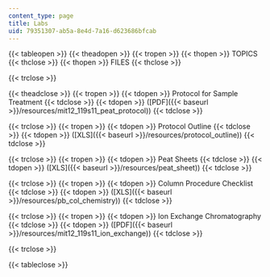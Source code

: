 ```yaml
---
content_type: page
title: Labs
uid: 79351307-ab5a-8e4d-7a16-d623686bfcab
---
```


{{< tableopen >}}
{{< theadopen >}}
{{< tropen >}}
{{< thopen >}}
TOPICS
{{< thclose >}}
{{< thopen >}}
FILES
{{< thclose >}}

{{< trclose >}}

{{< theadclose >}}
{{< tropen >}}
{{< tdopen >}}
Protocol for Sample Treatment
{{< tdclose >}}
{{< tdopen >}}
([PDF]({{< baseurl >}}/resources/mit12_119s11_peat_protocol))
{{< tdclose >}}

{{< trclose >}}
{{< tropen >}}
{{< tdopen >}}
Protocol Outline
{{< tdclose >}}
{{< tdopen >}}
([XLS]({{< baseurl >}}/resources/protocol_outline))
{{< tdclose >}}

{{< trclose >}}
{{< tropen >}}
{{< tdopen >}}
Peat Sheets
{{< tdclose >}}
{{< tdopen >}}
([XLS]({{< baseurl >}}/resources/peat_sheet))
{{< tdclose >}}

{{< trclose >}}
{{< tropen >}}
{{< tdopen >}}
Column Procedure Checklist
{{< tdclose >}}
{{< tdopen >}}
([XLS]({{< baseurl >}}/resources/pb_col_chemistry))
{{< tdclose >}}

{{< trclose >}}
{{< tropen >}}
{{< tdopen >}}
Ion Exchange Chromatography
{{< tdclose >}}
{{< tdopen >}}
([PDF]({{< baseurl >}}/resources/mit12_119s11_ion_exchange))
{{< tdclose >}}

{{< trclose >}}

{{< tableclose >}}